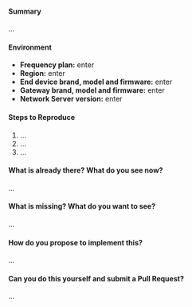 <!--
Thanks for submitting an issue. Please fill the template below,
otherwise we will not be able to process this issue.
-->

#### Summary
<!-- Summarize the issue in a few sentences: -->

...

#### Environment

- **Frequency plan:** enter
- **Region:** enter
- **End device brand, model and firmware:** enter
- **Gateway brand, model and firmware:** enter
- **Network Server version:** enter

#### Steps to Reproduce
<!-- How can we reproduce the problem? How should the feature work? -->

1. ...
2. ...
3. ...

#### What is already there? What do you see now?
<!-- Also upload terminal output and logs (as .txt files) or screenshots if applicable. -->

...

#### What is missing? What do you want to see?
<!-- Please add some examples or mock-ups if applicable. -->

...

#### How do you propose to implement this?
<!-- Please think about how this could be implemented. -->

...

#### Can you do this yourself and submit a Pull Request?
<!-- You can also @mention experts if you need help with this. -->

...
